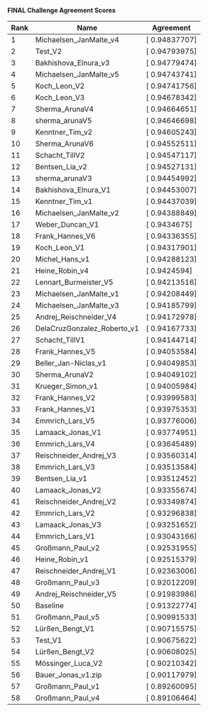 **FINAL Challenge Agreement Scores**



|Rank|Name|Agreement|
|----|-----|---|
|1|Michaelsen_JanMalte_v4|[ 0.94837707]|
|2|Test_V2|[ 0.94793975]|
|3|Bakhishova_Elnura_v3|[ 0.94779474]|
|4|Michaelsen_JanMalte_v5|[ 0.94743741]|
|5|Koch_Leon_V2|[ 0.94741756]|
|6|Koch_Leon_V3|[ 0.94678342]|
|7|Sherma_ArunaV4|[ 0.94664651]|
|8|sherma_arunaV5|[ 0.94646698]|
|9|Kenntner_Tim_v2|[ 0.94605243]|
|10|Sherma_ArunaV6|[ 0.94552511]|
|11|Schacht_TillV2|[ 0.94547117]|
|12|Bentsen_Lia_v2|[ 0.94527131]|
|13|sherma_arunaV3|[ 0.94454992]|
|14|Bakhishova_Elnura_V1|[ 0.94453007]|
|15|Kenntner_Tim_v1|[ 0.94437039]|
|16|Michaelsen_JanMalte_v2|[ 0.94388849]|
|17|Weber_Duncan_V1|[ 0.9434675]|
|18|Frank_Hannes_V6|[ 0.94336355]|
|19|Koch_Leon_V1|[ 0.94317901]|
|20|Michel_Hans_v1|[ 0.94288123]|
|21|Heine_Robin_v4|[ 0.9424594]|
|22|Lennart_Burmeister_V5|[ 0.94213516]|
|23|Michaelsen_JanMalte_v1|[ 0.94208449]|
|24|Michaelsen_JanMalte_v3|[ 0.94185799]|
|25|Andrej_Reischneider_V4|[ 0.94172978]|
|26|DelaCruzGonzalez_Roberto_v1|[ 0.94167733]|
|27|Schacht_TillV1|[ 0.94144714]|
|28|Frank_Hannes_V5|[ 0.94053584]|
|29|Beller_Jan-Niclas_v1|[ 0.94049853]|
|30|Sherma_ArunaV2|[ 0.94049102]|
|31|Krueger_Simon_v1|[ 0.94005984]|
|32|Frank_Hannes_V2|[ 0.93999583]|
|33|Frank_Hannes_V1|[ 0.93975353]|
|34|Emmrich_Lars_V5|[ 0.93776006]|
|35|Lamaack_Jonas_V1|[ 0.93774951]|
|36|Emmrich_Lars_V4|[ 0.93645489]|
|37|Reischneider_Andrej_V3|[ 0.93560314]|
|38|Emmrich_Lars_V3|[ 0.93513584]|
|39|Bentsen_Lia_v1|[ 0.93512452]|
|40|Lamaack_Jonas_V2|[ 0.93355674]|
|41|Reischneider_Andrej_V2|[ 0.93349874]|
|42|Emmrich_Lars_V2|[ 0.93296838]|
|43|Lamaack_Jonas_V3|[ 0.93251652]|
|44|Emmrich_Lars_V1|[ 0.93043166]|
|45|Großmann_Paul_v2|[ 0.92531955]|
|46|Heine_Robin_v1|[ 0.92515379]|
|47|Reischneider_Andrej_V1|[ 0.92363006]|
|48|Großmann_Paul_v3|[ 0.92012209]|
|49|Andrej_Reischneider_V5|[ 0.91983986]|
|50|Baseline|[ 0.91322774]|
|51|Großmann_Paul_v5|[ 0.90991533]|
|52|Lürßen_Bengt_V1|[ 0.90715575]|
|53|Test_V1|[ 0.90675622]|
|54|Lürßen_Bengt_V2|[ 0.90608025]|
|55|Mössinger_Luca_V2|[ 0.90210342]|
|56|Bauer_Jonas_v1.zip|[ 0.90117979]|
|57|Großmann_Paul_v1|[ 0.89260095]|
|58|Großmann_Paul_v4|[ 0.89106464]|
